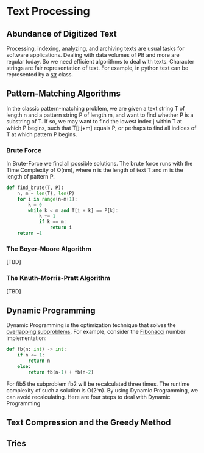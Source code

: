 # Text Processing

## Abundance of Digitized Text
Processing, indexing, analyzing, and archiving texts are usual tasks for software applications. Dealing with data volumes of PB and more are regular today. So we need efficient algorithms to deal with texts. Character strings are fair representation of text. For example, in python text can be represented by a [str](https://docs.python.org/3/library/stdtypes.html#text-sequence-type-str) class.

## Pattern-Matching Algorithms
In the classic pattern-matching problem, we are given a text string T of length n and a pattern string P of length m, and want to find whether P is a substring of T. If so, we may want to find the lowest index j within T at which P begins, such that T[j:j+m] equals P, or perhaps to find all indices of T at which pattern P begins.  

### Brute Force
In Brute-Force we find all possible solutions. The brute force runs  with the Time Complexity of 
O(nm), where n is the length of text T and m is the length of pattern P.
```Python
def find_brute(T, P):
    n, m = len(T), len(P) 
    for i in range(n−m+1):
        k = 0
        while k < m and T[i + k] == P[k]: 
            k += 1 
            if k == m:
                return i 
    return −1
```
### The Boyer-Moore Algorithm
[TBD]

### The Knuth-Morris-Pratt Algorithm
[TBD]

## Dynamic Programming
Dynamic Programming is the optimization technique that solves the [overlapping subproblems](https://en.wikipedia.org/wiki/Overlapping_subproblems). For example, consider the [Fibonacci](https://en.wikipedia.org/wiki/Fibonacci_number) number implementation:
```python
def fb(n: int) -> int:
    if n <= 1:
        return n
    else:
        return fb(n-1) + fb(n-2)
```
For fib5 the subproblem fb2 will be recalculated three times. The runtime complexity of such a solution is O(2^n). By using Dynamic Programming, we can avoid recalculating. Here are four steps to deal with Dynamic Programming   

## Text Compression and the Greedy Method

## Tries